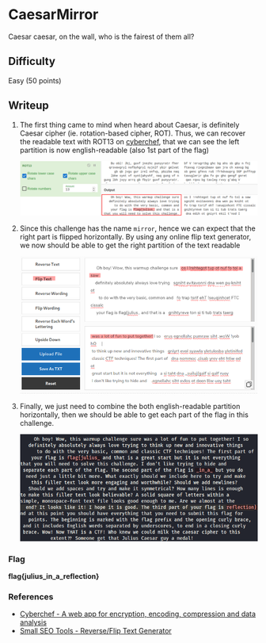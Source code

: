 # CaesarMirror

Caesar caesar, on the wall, who is the fairest of them all?

## Difficulty

Easy (50 points)

## Writeup

1. The first thing came to mind when heard about Caesar, is definitely Caesar cipher (ie. rotation-based cipher, ROT). Thus, we can recover the readable text with ROT13 on [cyberchef](https://gchq.github.io/CyberChef/), that we can see the left partition is now english-readable (also 1st part of the flag)

    ![ROT13 on the given text with Cyberchef](./img/step_1_rot13_with_cyberchef.png)

2. Since this challenge has the name `mirror`, hence we can expect that the right part is flipped horizontally. By using any online flip text generator, we now should be able to get the right partition of the text readable

    ![Flip the given text horizontally to make right partition readable](./img/step_2_mirror_flip_small_seo_tool.png)

3. Finally, we just need to combine the both english-readable partition horizontally, then we should be able to get each part of the flag in this challenge.

    ![Combine both readable partitions to make fully paragraph](./img/step_3_combine_both_readable_parts.png)

### Flag

**flag{julius_in_a_reflection}**

### References

- [Cyberchef - A web app for encryption, encoding, compression and data analysis](https://gchq.github.io/CyberChef/)
- [Small SEO Tools - Reverse/Flip Text Generator](https://smallseotools.com/reverse-text-generator/)
